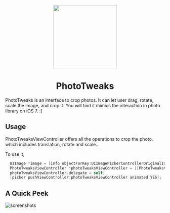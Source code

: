 <p align="center"><img src="https://cloud.githubusercontent.com/assets/4316898/6525211/cef0bbce-c43d-11e4-9b64-deb65c64c683.png" height="200"/>

</p>
<h1 align="center">PhotoTweaks</h1>

PhotoTweaks is an interface to crop photos. It can let user drag, rotate, scale the image, and crop it. You will find it mimics the interaction in photo library on iOS 7. :]

## Usage

PhotoTweaksViewController offers all the operations to crop the photo, which includes translation, rotate and scale..

To use it, 

```objective-c
  UIImage *image = [info objectForKey:UIImagePickerControllerOriginalImage];
  PhotoTweaksViewController *photoTweaksViewController = [[PhotoTweaksViewController alloc] initWithImage:image];
  photoTweaksViewController.delegate = self;
  [picker pushViewController:photoTweaksViewController animated:YES];
```

## A Quick Peek

![screenshots](https://cloud.githubusercontent.com/assets/4316898/6712965/84ab1d16-cdca-11e4-912a-f437bbb02d42.gif)


